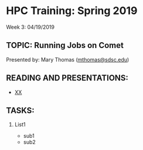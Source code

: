 # HPC Training:  Spring 2019
 Week 3: 04/19/2019

## TOPIC:  Running Jobs on Comet 
Presented by:  Mary Thomas (mthomas@sdsc.edu)

## READING AND PRESENTATIONS:
* [XX](XX)

## TASKS:
1. List1

     - sub1
     - sub2


